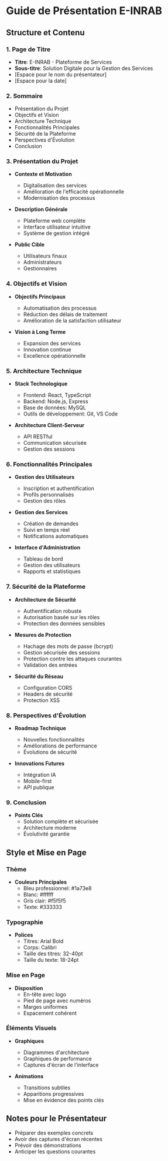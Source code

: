 # Guide de Présentation E-INRAB

## Structure et Contenu

### 1. Page de Titre
- **Titre**: E-INRAB - Plateforme de Services
- **Sous-titre**: Solution Digitale pour la Gestion des Services
- [Espace pour le nom du présentateur]
- [Espace pour la date]

### 2. Sommaire
- Présentation du Projet
- Objectifs et Vision
- Architecture Technique
- Fonctionnalités Principales
- Sécurité de la Plateforme
- Perspectives d'Évolution
- Conclusion

### 3. Présentation du Projet
- **Contexte et Motivation**
  * Digitalisation des services
  * Amélioration de l'efficacité opérationnelle
  * Modernisation des processus

- **Description Générale**
  * Plateforme web complète
  * Interface utilisateur intuitive
  * Système de gestion intégré

- **Public Cible**
  * Utilisateurs finaux
  * Administrateurs
  * Gestionnaires

### 4. Objectifs et Vision
- **Objectifs Principaux**
  * Automatisation des processus
  * Réduction des délais de traitement
  * Amélioration de la satisfaction utilisateur

- **Vision à Long Terme**
  * Expansion des services
  * Innovation continue
  * Excellence opérationnelle

### 5. Architecture Technique
- **Stack Technologique**
  * Frontend: React, TypeScript
  * Backend: Node.js, Express
  * Base de données: MySQL
  * Outils de développement: Git, VS Code

- **Architecture Client-Serveur**
  * API RESTful
  * Communication sécurisée
  * Gestion des sessions

### 6. Fonctionnalités Principales
- **Gestion des Utilisateurs**
  * Inscription et authentification
  * Profils personnalisés
  * Gestion des rôles

- **Gestion des Services**
  * Création de demandes
  * Suivi en temps réel
  * Notifications automatiques

- **Interface d'Administration**
  * Tableau de bord
  * Gestion des utilisateurs
  * Rapports et statistiques

### 7. Sécurité de la Plateforme
- **Architecture de Sécurité**
  * Authentification robuste
  * Autorisation basée sur les rôles
  * Protection des données sensibles

- **Mesures de Protection**
  * Hachage des mots de passe (bcrypt)
  * Gestion sécurisée des sessions
  * Protection contre les attaques courantes
  * Validation des entrées

- **Sécurité du Réseau**
  * Configuration CORS
  * Headers de sécurité
  * Protection XSS

### 8. Perspectives d'Évolution
- **Roadmap Technique**
  * Nouvelles fonctionnalités
  * Améliorations de performance
  * Évolutions de sécurité

- **Innovations Futures**
  * Intégration IA
  * Mobile-first
  * API publique

### 9. Conclusion
- **Points Clés**
  * Solution complète et sécurisée
  * Architecture moderne
  * Évolutivité garantie

## Style et Mise en Page

### Thème
- **Couleurs Principales**
  * Bleu professionnel: #1a73e8
  * Blanc: #ffffff
  * Gris clair: #f5f5f5
  * Texte: #333333

### Typographie
- **Polices**
  * Titres: Arial Bold
  * Corps: Calibri
  * Taille des titres: 32-40pt
  * Taille du texte: 18-24pt

### Mise en Page
- **Disposition**
  * En-tête avec logo
  * Pied de page avec numéros
  * Marges uniformes
  * Espacement cohérent

### Éléments Visuels
- **Graphiques**
  * Diagrammes d'architecture
  * Graphiques de performance
  * Captures d'écran de l'interface

- **Animations**
  * Transitions subtiles
  * Apparitions progressives
  * Mise en évidence des points clés

## Notes pour le Présentateur
- Préparer des exemples concrets
- Avoir des captures d'écran récentes
- Prévoir des démonstrations
- Anticiper les questions courantes 